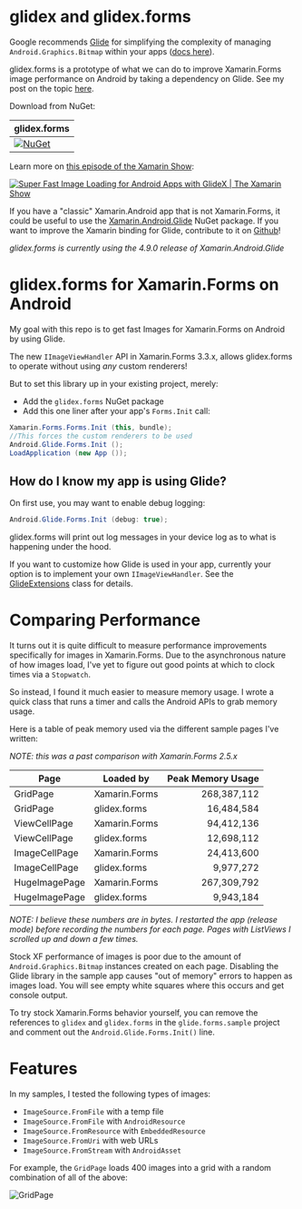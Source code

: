 # glidex and glidex.forms

Google recommends [Glide][glide] for simplifying the complexity of
managing `Android.Graphics.Bitmap` within your apps ([docs
here][glide_docs]).

glidex.forms is a prototype of what we can do to improve Xamarin.Forms image performance on Android by taking a dependency on Glide. See my post on the topic [here](http://jonathanpeppers.com/Blog/xamarin-forms-performance-on-android).

[glide]: https://github.com/bumptech/glide
[glide_docs]: https://developer.android.com/topic/performance/graphics/manage-memory.html

Download from NuGet:

| glidex.forms |
|---|
| [![NuGet](https://img.shields.io/nuget/dt/glidex.forms.svg)](https://www.nuget.org/packages/glidex.forms) |

Learn more on [this episode of the Xamarin Show](https://youtu.be/IYF2ChHTTWc):

[![Super Fast Image Loading for Android Apps with GlideX | The Xamarin Show](https://img.youtube.com/vi/IYF2ChHTTWc/maxresdefault.jpg)](https://youtu.be/IYF2ChHTTWc)

If you have a "classic" Xamarin.Android app that is not Xamarin.Forms, it could be useful to use the [Xamarin.Android.Glide][xa_glide] NuGet package. If you want to improve the Xamarin binding for Glide, contribute to it on [Github][xa_glide_github]!

[xa_glide]: https://www.nuget.org/packages/Xamarin.Android.Glide/
[xa_glide_github]: https://github.com/xamarin/XamarinComponents/tree/master/Android/Glide

_glidex.forms is currently using the 4.9.0 release of Xamarin.Android.Glide_

# glidex.forms for Xamarin.Forms on Android

My goal with this repo is to get fast Images for Xamarin.Forms on Android by using Glide.

The new `IImageViewHandler` API in Xamarin.Forms 3.3.x, allows glidex.forms to operate without using *any* custom renderers!

But to set this library up in your existing project, merely:
- Add the `glidex.forms` NuGet package
- Add this one liner after your app's `Forms.Init` call:

```csharp
Xamarin.Forms.Forms.Init (this, bundle);
//This forces the custom renderers to be used
Android.Glide.Forms.Init ();
LoadApplication (new App ());
```

## How do I know my app is using Glide?

On first use, you may want to enable debug logging:
```csharp
Android.Glide.Forms.Init (debug: true);
```
glidex.forms will print out log messages in your device log as to what is happening under the hood.

If you want to customize how Glide is used in your app, currently your option is to implement your own `IImageViewHandler`. See the [GlideExtensions](https://github.com/jonathanpeppers/glidex/blob/master/glidex.forms/GlideExtensions.cs) class for details.

# Comparing Performance

It turns out it is quite difficult to measure performance improvements specifically for images in Xamarin.Forms. Due to the asynchronous nature of how images load, I've yet to figure out good points at which to clock times via a `Stopwatch`.

So instead, I found it much easier to measure memory usage. I wrote a quick class that runs a timer and calls the Android APIs to grab memory usage.

Here is a table of peak memory used via the different sample pages I've written:

_NOTE: this was a past comparison with Xamarin.Forms 2.5.x_

| Page             | Loaded by     | Peak Memory Usage |
| ---              | ---           | ---:              |
| GridPage         | Xamarin.Forms |       268,387,112 |
| GridPage         | glidex.forms  |        16,484,584 |
| ViewCellPage     | Xamarin.Forms |        94,412,136 |
| ViewCellPage     | glidex.forms  |        12,698,112 |
| ImageCellPage    | Xamarin.Forms |        24,413,600 |
| ImageCellPage    | glidex.forms  |         9,977,272 |
| HugeImagePage    | Xamarin.Forms |       267,309,792 |
| HugeImagePage    | glidex.forms  |         9,943,184 |

_NOTE: I believe these numbers are in bytes. I restarted the app (release mode) before recording the numbers for each page. Pages with ListViews I scrolled up and down a few times._

Stock XF performance of images is poor due to the amount of
`Android.Graphics.Bitmap` instances created on each page. Disabling
the Glide library in the sample app causes "out of memory" errors to
happen as images load. You will see empty white squares where this
occurs and get console output.

To try stock Xamarin.Forms behavior yourself, you can remove the
references to `glidex` and `glidex.forms` in the `glide.forms.sample`
project and comment out the `Android.Glide.Forms.Init()` line.

# Features

In my samples, I tested the following types of images:
- `ImageSource.FromFile` with a temp file
- `ImageSource.FromFile` with `AndroidResource`
- `ImageSource.FromResource` with `EmbeddedResource`
- `ImageSource.FromUri` with web URLs
- `ImageSource.FromStream` with `AndroidAsset`

For example, the `GridPage` loads 400 images into a grid with a random combination of all of the above:

![GridPage](docs/GridPage.png)

